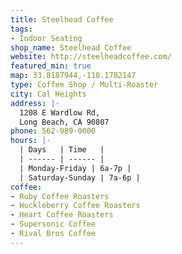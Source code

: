 ```yaml
---
title: Steelhead Coffee
tags:
- Indoor Seating
shop_name: Steelhead Coffee
website: http://steelheadcoffee.com/
featured_min: true
map: 33.8187944,-118.1782147
type: Coffee Shop / Multi-Roaster
city: Cal Heights
address: |-
  1208 E Wardlow Rd,
  Long Beach, CA 90807
phone: 562-989-0000
hours: |-
  | Days   | Time   |
  | ------ | ------ |
  | Monday-Friday | 6a-7p |
  | Saturday-Sunday | 7a-6p |
coffee:
- Ruby Coffee Roasters
- Huckleberry Coffee Roasters
- Heart Coffee Roasters
- Supersonic Coffee
- Rival Bros Coffee
---
```



